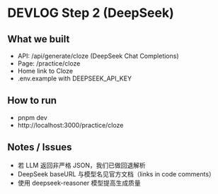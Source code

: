 # DEVLOG Step 2 (DeepSeek)

## What we built

- API: /api/generate/cloze (DeepSeek Chat Completions)
- Page: /practice/cloze
- Home link to Cloze
- .env.example with DEEPSEEK_API_KEY

## How to run

- pnpm dev
- http://localhost:3000/practice/cloze

## Notes / Issues

- 若 LLM 返回非严格 JSON，我们已做回退解析
- DeepSeek baseURL 与模型名见官方文档（links in code comments）
- 使用 deepseek-reasoner 模型提高生成质量
